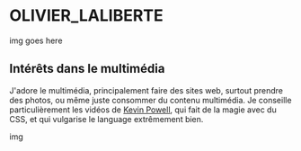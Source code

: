 # OLIVIER_LALIBERTE

img goes here


## Intérêts dans le multimédia

J'adore le multimédia, principalement faire des sites web, surtout prendre des photos, ou même juste consommer du contenu multimédia.
Je conseille particulièrement les vidéos de [Kevin Powell](https://www.youtube.com/@KevinPowell), qui fait de la magie avec du CSS, et qui vulgarise le language extrêmement bien. 

img
